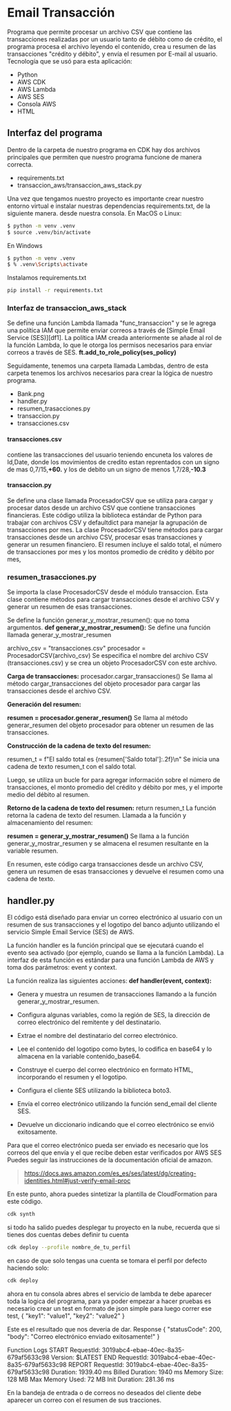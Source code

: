 # Email Transacción


Programa que permite procesar un archivo CSV que contiene las transacciones realizadas por un usuario tanto de débito como de crédito, el programa procesa el archivo leyendo el contenido, crea u resumen de las transacciones "crédito y débito", y envía el resumen por E-mail al usuario.
Tecnología que se usó para esta aplicación:

- Python
- AWS CDK
- AWS Lambda
- AWS SES
- Consola AWS
- HTML

## Interfaz del programa
Dentro de la carpeta de nuestro programa en CDK hay dos archivos principales que permiten que nuestro programa funcione de manera correcta.
- requirements.txt
- transaccion_aws/transaccion_aws_stack.py

Una vez que tengamos nuestro proyecto es importante crear nuestro entorno virtual e instalar nuestras dependencias requirements.txt, de la siguiente manera.
desde nuestra consola.
En MacOS o Linux:
```sh
$ python -m venv .venv
$ source .venv/bin/activate
```
En Windows
```sh
$ python -m venv .venv
$ % .venv\Scripts\activate
```
Instalamos requirements.txt
```sh
pip install -r requirements.txt
```
### Interfaz de transaccion_aws_stack
Se define una función Lambda llamada "func_transaccion" y se le agrega una política IAM que permite enviar correos a través de [Simple Email Service (SES)][df1].
La política IAM creada anteriormente se añade al rol de la función Lambda, lo que le otorga los permisos necesarios para enviar correos a través de SES.
**ft.add_to_role_policy(ses_policy)**

Seguidamente, tenemos una carpeta llamada Lambdas, dentro de esta carpeta tenemos los archivos necesarios para crear la lógica de nuestro programa.
- Bank.png
- handler.py
- resumen_trasacciones.py
- transaccion.py
- transacciones.csv  

#### transacciones.csv
contiene las transacciones del usuario  teniendo encuneta los valores de Id,Date, donde los movimientos de credito estan reprentados con un signo de mas 0,7/15,**+60.**  y los de debito un un signo de menos 1,7/28,**-10.3**

#### transaccion.py
Se define una clase llamada ProcesadorCSV que se utiliza para cargar y procesar datos desde un archivo CSV que contiene transacciones financieras.
Este código utiliza la biblioteca estándar de Python para trabajar con archivos CSV y defaultdict para manejar la agrupación de transacciones por mes. La clase ProcesadorCSV tiene métodos para cargar transacciones desde un archivo CSV, procesar esas transacciones y generar un resumen financiero. El resumen incluye el saldo total, el número de transacciones por mes y los montos promedio de crédito y débito por mes, 

### resumen_trasacciones.py
Se importa la clase ProcesadorCSV desde el módulo transaccion. Esta clase contiene métodos para cargar transacciones desde el archivo CSV y generar un resumen de esas transacciones.

Se define la función generar_y_mostrar_resumen(): que no toma argumentos.
**def generar_y_mostrar_resumen():**
Se define una función llamada generar_y_mostrar_resumen 

archivo_csv = "transacciones.csv"
procesador = ProcesadorCSV(archivo_csv)
Se especifica el nombre del archivo CSV (transacciones.csv) y se crea un objeto ProcesadorCSV con este archivo.

**Carga de transacciones:**
procesador.cargar_transacciones()
Se llama al método cargar_transacciones del objeto procesador para cargar las transacciones desde el archivo CSV.

**Generación del resumen:**

**resumen = procesador.generar_resumen()**
Se llama al método generar_resumen del objeto procesador para obtener un resumen de las transacciones.

**Construcción de la cadena de texto del resumen:**

resumen_t = f"El saldo total es {resumen['Saldo total']:.2f}\n"
Se inicia una cadena de texto resumen_t con el saldo total.

Luego, se utiliza un bucle for para agregar información sobre el número de transacciones, el monto promedio del crédito y débito por mes, y el importe medio del débito al resumen.

**Retorno de la cadena de texto del resumen:**
return resumen_t
La función retorna la cadena de texto del resumen.
Llamada a la función y almacenamiento del resumen:

**resumen = generar_y_mostrar_resumen()**
Se llama a la función generar_y_mostrar_resumen y se almacena el resumen resultante en la variable resumen.

En resumen, este código carga transacciones desde un archivo CSV, genera un resumen de esas transacciones y devuelve el resumen como una cadena de texto.

## handler.py
El código está diseñado para enviar un correo electrónico al usuario con un resumen de sus transacciones y el logotipo del banco adjunto utilizando el servicio Simple Email Service (SES) de AWS.

La función handler es la función principal que se ejecutará cuando el evento sea activado (por ejemplo, cuando se llama a la función Lambda). La interfaz de esta función es estándar para una función Lambda de AWS y toma dos parámetros: event y context. 

La función realiza las siguientes acciones:
**def handler(event, context):**
- Genera y muestra un resumen de transacciones llamando a la función generar_y_mostrar_resumen.

- Configura algunas variables, como la región de SES, la dirección de correo electrónico del remitente y del destinatario.

- Extrae el nombre del destinatario del correo electrónico.

- Lee el contenido del logotipo como bytes, lo codifica en base64 y lo almacena en la variable contenido_base64.

- Construye el cuerpo del correo electrónico en formato HTML, incorporando el resumen y el logotipo.

- Configura el cliente SES utilizando la biblioteca boto3.

- Envía el correo electrónico utilizando la función send_email del cliente SES.

- Devuelve un diccionario indicando que el correo electrónico se envió exitosamente.

Para que el correo electrónico pueda ser enviado es necesario que los correos del que envía y el que recibe deben estar verificados por AWS SES 
Puedes seguir las instrucciones de la documentación oficial de amazon.

> https://docs.aws.amazon.com/es_es/ses/latest/dg/creating-identities.html#just-verify-email-proc 


En este punto, ahora puedes sintetizar la plantilla de CloudFormation para este código.
```sh
cdk synth
```
si todo ha salido puedes desplegar tu proyecto en la nube, recuerda que si tienes dos cuentas debes definir tu cuenta 
```sh
cdk deploy --profile nombre_de_tu_perfil
```
en caso de que solo tengas una cuenta se tomara el perfil por defecto haciendo solo:
```sh
cdk deploy
```

ahora en tu consola abres abres el servicio de lambda te debe aparecer toda la logica del programa, para ya poder empezar a hacer pruebas es necesario crear un test en formato de json simple para luego correr ese test, 
{
  "key1": "value1",
  "key2": "value2"
}

Este es el resultado que nos deveria de dar.
Response
{
  "statusCode": 200,
  "body": "Correo electrónico enviado exitosamente!"
}

Function Logs
START RequestId: 3019abc4-ebae-40ec-8a35-679af5633c98 Version: $LATEST
END RequestId: 3019abc4-ebae-40ec-8a35-679af5633c98
REPORT RequestId: 3019abc4-ebae-40ec-8a35-679af5633c98	Duration: 1939.40 ms	Billed Duration: 1940 ms	Memory Size: 128 MB	Max Memory Used: 72 MB	Init Duration: 281.36 ms

En la bandeja de entrada o de correos no deseados del cliente debe aparecer un correo con el resumen de sus tracciones.